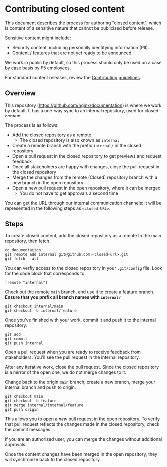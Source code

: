 # Contributing closed content

This document describes the process for authoring "closed content", which is content of a sensitive nature that cannot be publicised before release.

Sensitive content might include:

- Security content, including personally identifying information (PII).
- Content / features that are not yet ready to be announced.

We work in public by default, so this process should only be used on a case by case basis by F5 employees. 

For standard content releases, review the [Contributing guidelines](/CONTRIBUTING.md).

## Overview

This repository (https://github.com/nginx/documentation) is where we work by default. It has a one-way sync to an internal repository, used for closed content.

The process is as follows:

- Add the closed repository as a remote
   - The closed repository is also known as `internal`
- Create a remote branch with the prefix `internal/` in the closed repository
- Open a pull request in the closed repository to get previews and request feedback
- Once all stakeholders are happy with changes, close the pull request in the closed repository
- Merge the changes from the remote (Closed) repository branch with a new branch in the open repository
- Open a new pull request in the open repository, where it can be merged
   - You do not have to get approvals a second time

You can get the URL through our internal communication channels: it will be represented in the following steps as `<closed-URL>`.

## Steps

To create closed content, add the closed repository as a remote to the main repository, then fetch.

```shell
cd documentation
git remote add internal git@github.com:<closed-url>.git
git fetch --all
```

You can verfiy access to the closed repository in your `.git/config` file. Look for the code block that corresponds to:

```
[remote "internal"]
```

Check out the remote `main` branch, and use it to create a feature branch. **Ensure that you prefix all branch names with `internal/`**

```shell
git checkout internal/main
git checkout -b internal/feature
```

Once you've finished with your work, commit it and push it to the internal repository:

```shell
git add .
git commit
git push internal
```

Open a pull request when you are ready to receive feedback from stakeholders. You'll see the pull request in the internal repository.

After any iterative work, close the pull request. Since the closed repository is a mirror of the open one, we do not merge changes to it.

Change back to the origin `main` branch, create a new branch, merge your internal branch and push to origin.

```shell
git checkout main
git checkout -b feature
git merge internal/internal/feature
git push origin
```

This allows you to open a _new_ pull request in the open repository. To verify that pull request reflects the changes made in the closed
repository, check the commit messages.

If you are an authorized user, you can merge the changes without additional approvals.

Once the content changes have been merged in the open repository, they will synchronize back to the closed repository.

